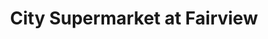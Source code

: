 ---
title: "City Supermarket at Fairview"
url: /fairview/city-supermarket-at-fairview/
shop: supermarket
---